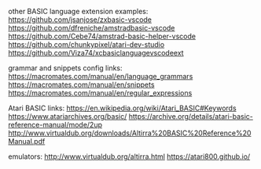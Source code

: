 
other BASIC language extension examples:
https://github.com/jsanjose/zxbasic-vscode
https://github.com/dfreniche/amstradbasic-vscode
https://github.com/Cebe74/amstrad-basic-helper-vscode
https://github.com/chunkypixel/atari-dev-studio
https://github.com/Viza74/xcbasiclanguagevscodeext

grammar and snippets config links:
https://macromates.com/manual/en/language_grammars
https://macromates.com/manual/en/snippets
https://macromates.com/manual/en/regular_expressions

Atari BASIC links:
https://en.wikipedia.org/wiki/Atari_BASIC#Keywords
https://www.atariarchives.org/basic/
https://archive.org/details/atari-basic-reference-manual/mode/2up
http://www.virtualdub.org/downloads/Altirra%20BASIC%20Reference%20Manual.pdf

emulators:
http://www.virtualdub.org/altirra.html
https://atari800.github.io/
